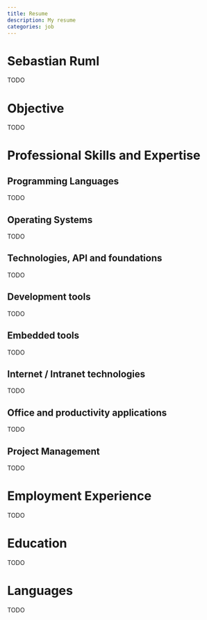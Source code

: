 ```yaml
---
title: Resume
description: My resume
categories: job
---
```


Sebastian Ruml
==============

TODO


Objective
=========

TODO


Professional Skills and Expertise
============

Programming Languages
-----
TODO

Operating Systems
--------
TODO

Technologies, API and foundations
---------
TODO

Development tools
----------
TODO

Embedded tools
-------
TODO

Internet / Intranet technologies
-------
TODO

Office and productivity applications
-------
TODO

Project Management
------
TODO


Employment Experience
==========

TODO


Education
======

TODO


Languages
======

TODO

